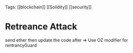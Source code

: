 Tags: [[blockchain]] [[Solidity]] [[security]]

# Retreance Attack

send ether then update the code after
    => Use OZ modifier for rentrancyGuard